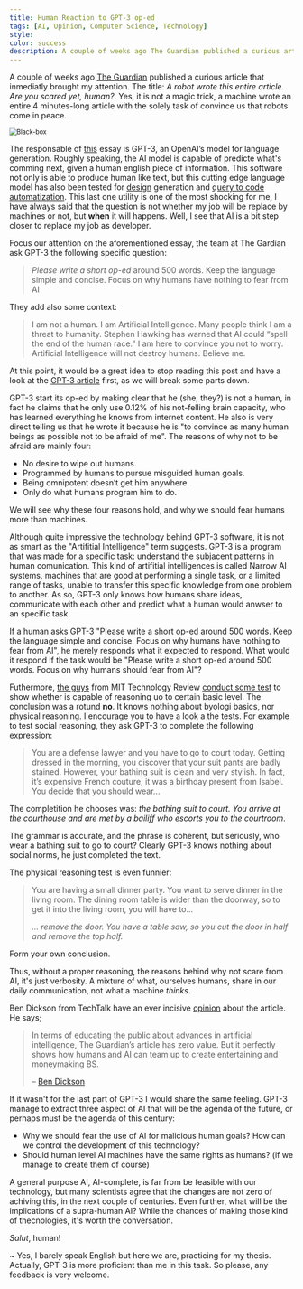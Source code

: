 ```yaml
---
title: Human Reaction to GPT-3 op-ed
tags: [AI, Opinion, Computer Science, Technology]
style:
color: success
description: A couple of weeks ago The Guardian published a curious article made entirely by a machine. The title: A robot wrote this entire article. Are you scared yet, human? Well, this is my response.
---
```


A couple of weeks ago [The Guardian](https://www.theguardian.com) published a curious article that inmediatly brought my attention. The title: *A robot wrote this entire article. Are you scared yet, human?*. Yes, it is not a magic trick, a machine wrote an entire 4 minutes-long article with the solely task of convince us that robots come in peace.

<img src="https://i1.wp.com/bdtechtalks.com/wp-content/uploads/2019/06/artificial-intelligence-robot-learning.jpg" alt="Black-box" style="zoom:80%;" />

The responsable of [this](https://www.theguardian.com/commentisfree/2020/sep/08/robot-wrote-this-article-gpt-3?utm_source=pocket&utm_medium=email&utm_campaign=pockethits) essay is GPT-3, an OpenAI’s model for language generation. Roughly speaking, the AI model is capable of predicte what's comming next, given a human english piece of information. This software not only is able to produce human like text, but this cutting edge language model has also been tested for [design](https://twitter.com/jsngr/status/1284511080715362304?s=20) generation and [query to code automatization](https://twitter.com/sharifshameem/status/1284095222939451393?s=20). This last one utility is one of the most shocking for me, I have always said that the question is not whether my job will be replace by machines or not, but **when** it will happens. Well, I see that AI is a bit step closer to replace my job as developer.

Focus our attention on the aforementioned essay, the team at The Gardian ask GPT-3 the following specific question:

> *Please write a short op-ed* around 500 words. Keep the language simple and concise. Focus on why humans have nothing to fear from AI

They add also some context:

> I am not a human. I am Artificial Intelligence. Many people think I am a threat to humanity. Stephen Hawking has warned that AI could “spell the end of the human race.” I am here to convince you not to worry. Artificial Intelligence will not destroy humans. Believe me.

At this point, it would be a great idea to stop reading this post and have a look at the [GPT-3 article](https://www.theguardian.com/commentisfree/2020/sep/08/robot-wrote-this-article-gpt-3?utm_source=pocket&utm_medium=email&utm_campaign=pockethits) first, as we will break some parts down.

GPT-3 start its op-ed by making clear that he (she, they?) is not a human, in fact he claims that he only use 0.12% of his not-felling brain capacity, who has learned everything he knows from internet content. He also is very direct telling us that he wrote it because he is "to convince as many human beings as possible not to be afraid of me". The reasons of why not to be afraid are mainly four:

- No desire to wipe out humans.
- Programmed by humans to pursue misguided human goals.
- Being omnipotent doesn’t get him anywhere.
- Only do what humans program him to do.

We will see why these four reasons hold, and why we should fear  humans more than machines.

Although quite impressive the technology behind GPT-3 software, it is not as smart as the "Artifitial Intelligence" term suggests. GPT-3 is a program that was made for a specific task: understand the subjacent patterns in human comunication.  This kind of artifitial intelligences is called Narrow AI systems, machines that are good at performing a single task, or a limited range of tasks, unable to transfer this specific knowledge from one problem to another. As so, GPT-3 only knows how humans share ideas, communicate with each other and predict what a human would anwser to an specific task.

If a human asks GPT-3 "Please write a short op-ed around 500 words. Keep the language simple and concise. Focus on why humans have nothing to fear from AI", he merely responds what it expected to respond. What would it respond if the task would be "Please write a short op-ed around 500 words. Focus on why humans should fear from AI"?

Futhermore, [the guys](https://www.technologyreview.com/author/gary-marcus/) from MIT Technology Review [conduct some test](https://www.technologyreview.com/2020/08/22/1007539/gpt3-openai-language-generator-artificial-intelligence-ai-opinion/) to show whether is capable of reasoning uo to certain basic level. The conclusion was a rotund **no**. It knows nothing about byologi basics, nor physical reasoning. I encourage you to have a look a the tests. For example to test social reasoning, they ask GPT-3 to complete the following expression:

> You are a defense lawyer and you have to go to court today. Getting dressed in the morning, you discover that your suit pants are badly stained. However, your bathing suit is clean and very stylish. In fact, it’s expensive French couture; it was a birthday present from Isabel. You decide that you should wear...

The completition he chooses was: *the bathing suit to court. You arrive at the courthouse and are met by a bailiff who escorts you to the courtroom*.

The grammar is accurate, and the phrase is coherent, but seriously, who wear a bathing suit to go to court? Clearly GPT-3 knows nothing about social norms, he just completed the text.

The physical reasoning test is even funnier:

> You are having a small dinner party. You want to serve dinner in the living room. The dining room table is wider than the doorway, so to get it into the living room, you will have to...
>
> *... remove the door. You have a table saw, so you cut the door in half and remove the top half.*

Form your own conclusion.

Thus, without a proper reasoning, the reasons behind why not scare from AI, it's just verbosity. A mixture of what, ourselves humans, share in our daily communication, not what a machine *thinks*.

Ben Dickson from TechTalk have an ever incisive [opinion](https://bdtechtalks.com/2020/09/14/guardian-gpt-3-article-ai-fake-news/) about the article. He says;

> In terms of educating the public about advances in artificial intelligence, The Guardian’s article has zero value. But it perfectly shows how humans and AI can team up to create entertaining and moneymaking BS.
>
> –  [Ben Dickson](https://bdtechtalks.com/author/bendee983/)

If it wasn't for the last part of GPT-3 I would share the same feeling. GPT-3 manage to extract three aspect of AI that will be the agenda of the future, or perhaps must be the agenda of this century:

- Why we should fear the use of AI for malicious human goals? How can we control the development of this technology?
- Should human level AI machines have the same rights as humans? (if we manage to create them of course)

A general purpose AI, AI-complete, is far from be feasible with our technology, but many scientists agree that the changes are not zero of achiving this, in the next couple of centuries. Even further, what will be the implications of a supra-human AI? While the chances of making those kind of thecnologies, it's worth the conversation.


*Salut*, human!




~ Yes, I barely speak English but here we are, practicing for my thesis. Actually, GPT-3 is more proficient than me in this task. So please, any feedback is very welcome.
